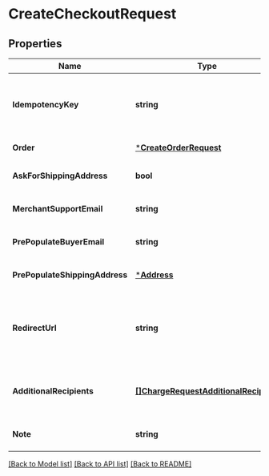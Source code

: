 # CreateCheckoutRequest

## Properties
Name | Type | Description | Notes
------------ | ------------- | ------------- | -------------
**IdempotencyKey** | **string** | A unique string that identifies this checkout among others you&#x27;ve created. It can be any valid string but must be unique for every order sent to Square Checkout for a given location ID.  The idempotency key is used to avoid processing the same order more than once. If you&#x27;re unsure whether a particular checkout was created successfully, you can reattempt it with the same idempotency key and all the same other parameters without worrying about creating duplicates.  We recommend using a random number/string generator native to the language you are working in to generate strings for your idempotency keys.  See the [Idempotency](https://developer.squareup.com/docs/working-with-apis/idempotency) guide for more information. | [default to null]
**Order** | [***CreateOrderRequest**](CreateOrderRequest.md) |  | [default to null]
**AskForShippingAddress** | **bool** | If &#x60;true&#x60;, Square Checkout will collect shipping information on your behalf and store that information with the transaction information in your Square Dashboard.  Default: &#x60;false&#x60;. | [optional] [default to null]
**MerchantSupportEmail** | **string** | The email address to display on the Square Checkout confirmation page and confirmation email that the buyer can use to contact the merchant.  If this value is not set, the confirmation page and email will display the primary email address associated with the merchant&#x27;s Square account.  Default: none; only exists if explicitly set. | [optional] [default to null]
**PrePopulateBuyerEmail** | **string** | If provided, the buyer&#x27;s email is pre-populated on the checkout page as an editable text field.  Default: none; only exists if explicitly set. | [optional] [default to null]
**PrePopulateShippingAddress** | [***Address**](Address.md) |  | [optional] [default to null]
**RedirectUrl** | **string** | The URL to redirect to after checkout is completed with &#x60;checkoutId&#x60;, Square&#x27;s &#x60;orderId&#x60;, &#x60;transactionId&#x60;, and &#x60;referenceId&#x60; appended as URL parameters. For example, if the provided redirect_url is &#x60;http://www.example.com/order-complete&#x60;, a successful transaction redirects the customer to:  &#x60;http://www.example.com/order-complete?checkoutId&#x3D;xxxxxx&amp;orderId&#x3D;xxxxxx&amp;referenceId&#x3D;xxxxxx&amp;transactionId&#x3D;xxxxxx&#x60;  If you do not provide a redirect URL, Square Checkout will display an order confirmation page on your behalf; however Square strongly recommends that you provide a redirect URL so you can verify the transaction results and finalize the order through your existing/normal confirmation workflow.  Default: none; only exists if explicitly set. | [optional] [default to null]
**AdditionalRecipients** | [**[]ChargeRequestAdditionalRecipient**](ChargeRequestAdditionalRecipient.md) | The basic primitive of multi-party transaction. The value is optional. The transaction facilitated by you can be split from here.  If you provide this value, the &#x60;amount_money&#x60; value in your additional_recipients must not be more than 90% of the &#x60;total_money&#x60; calculated by Square for your order. The &#x60;location_id&#x60; must be the valid location of the app owner merchant.  This field requires &#x60;PAYMENTS_WRITE_ADDITIONAL_RECIPIENTS&#x60; OAuth permission.  This field is currently not supported in sandbox. | [optional] [default to null]
**Note** | **string** | An optional note to associate with the checkout object.  This value cannot exceed 60 characters. | [optional] [default to null]

[[Back to Model list]](../README.md#documentation-for-models) [[Back to API list]](../README.md#documentation-for-api-endpoints) [[Back to README]](../README.md)

